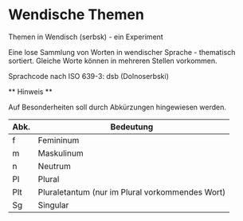 # Wendische Themen
Themen in Wendisch (serbsk) - ein Experiment

Eine lose Sammlung von Worten in wendischer Sprache - thematisch sortiert. Gleiche Worte können in mehreren Stellen vorkommen.

Sprachcode nach ISO 639-3: dsb (Dolnoserbski)


** Hinweis **

Auf Besonderheiten soll durch Abkürzungen hingewiesen werden.

Abk. | Bedeutung
-----|----------
f|Femininum
m|Maskulinum
n|Neutrum
Pl|Plural
Plt|Pluraletantum (nur im Plural vorkommendes Wort)
Sg|Singular
